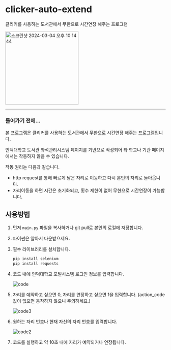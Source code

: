 # clicker-auto-extend

클리커를 사용하는 도서관에서 무한으로 시간연장 해주는 프로그램

<img width="230" alt="스크린샷 2024-03-04 오후 10 14 44" src="https://github.com/NicoDora/clicker-auto-extend/assets/76510679/12172f43-114c-49f8-9545-b6db2d6c4336">

---

### 들어가기 전에...

본 프로그램은 클리커를 사용하는 도서관에서 무한으로 시간연장 해주는 프로그램입니다.

인덕대학교 도서관 좌석관리시스템 페이지를 기반으로 작성되어 타 학교나 기관 페이지에서는 작동하지 않을 수 있습니다.

작동 원리는 다음과 같습니다.

- http request를 통해 빠르게 남은 자리로 이동하고 다시 본인의 자리로 돌아옵니다.
- 자리이동을 하면 시간은 초기화되고, 횟수 제한이 없어 무한으로 시간연장이 가능합니다.

## 사용방법

1. 먼저 `main.py` 파일을 복사하거나 git pull로 본인의 로컬에 저장합니다.

2. 파이썬은 알아서 다운받으세요.

3. 필수 라이브러리를 설치합니다.

   ```bash
   pip install selenium
   pip install requests
   ```

4. 코드 내에 인덕대학교 포털시스템 로그인 정보를 입력합니다.

   ![code](https://github.com/NicoDora/clicker-auto-extend/assets/76510679/977527bc-dde2-48e5-af64-e9dbc8087a26)

5. 자리를 예약하고 싶으면 0, 자리를 연장하고 싶으면 1을 입력합니다.
   (action_code 값이 없으면 동작하지 않으니 주의하세요.)

   ![code3](https://github.com/NicoDora/clicker-auto-extend/assets/76510679/a2e803d2-b537-49a2-b6c6-d3195d9fd8c7)

6. 원하는 자리 번호나 현재 자신의 자리 번호를 입력합니다.

   ![code2](https://github.com/NicoDora/clicker-auto-extend/assets/76510679/a5d6aaa6-f245-48ce-8bc9-b13b61a253bb)

7. 코드를 실행하고 약 10초 내에 자리가 예약되거나 연장됩니다.
